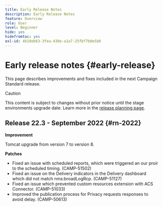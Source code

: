 ```yaml
---
title: Early Release Notes
description: Early Release Notes
feature: Overview
role: User
level: Beginner
hide: yes
hidefromtoc: yes
exl-id: 4b10eb63-3fea-438e-a1a7-25fbf7b0e5b0
---
```


# Early release notes {#early-release}

This page describes improvements and fixes included in the next Campaign Standard release.

>[!CAUTION]
>
> This content is subject to changes without prior notice until the stage environments upgrade date. Learn more in the [release planning page](../../rn/using/release-planning.md).
>

## Release 22.3 - September 2022 {#rn-2022}

**Improvement**

Tomcat upgrade from version 7 to version 8. 

**Patches**

* Fixed an issue with scheduled reports, which were triggered an our proir to the scheduled timing. (CAMP-51502)
* Fixed an issue on the Delivery indicators in the Delivery dashboard which did not match nms:broadLogRcp. (CAMP-51127)
* Fixed an issue which prevented custom resources extension with ACS Connector. (CAMP-51033)
* Improved the publication process for Privacy requests responses to avoid delay. (CAMP-50613)
